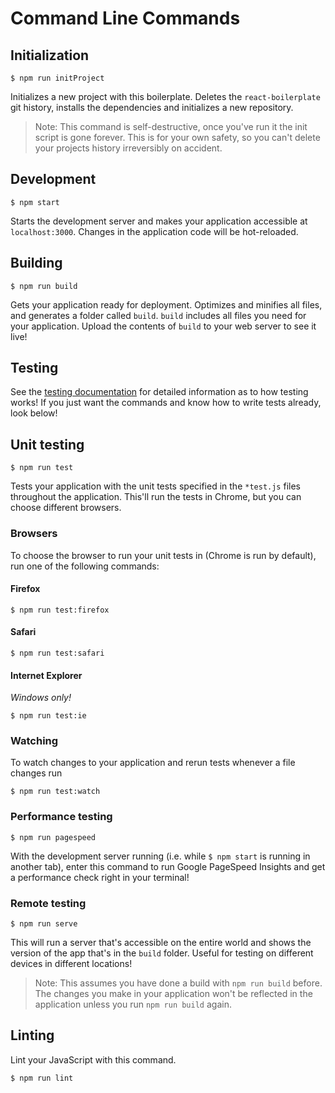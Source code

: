 # Command Line Commands

## Initialization

```Shell
$ npm run initProject
```

Initializes a new project with this boilerplate. Deletes the `react-boilerplate` git history, installs the dependencies and initializes a new repository.

> Note: This command is self-destructive, once you've run it the init script is gone forever. This is for your own safety, so you can't delete your projects history irreversibly on accident.

## Development

```Shell
$ npm start
```

Starts the development server and makes your application accessible at `localhost:3000`. Changes in the application code will be hot-reloaded.

## Building

```Shell
$ npm run build
```

Gets your application ready for deployment. Optimizes and minifies all files, and generates a folder called `build`. `build` includes all files you need for your application. Upload the contents of `build` to your web server to see it live!

## Testing

See the [testing documentation](../testing/README.md) for detailed information as to how testing works! If you just want the commands and know how to write tests already, look below!

## Unit testing

```Shell
$ npm run test
```

Tests your application with the unit tests specified in the `*test.js` files throughout the application. This'll run the tests in Chrome, but you can choose different browsers.

### Browsers

To choose the browser to run your unit tests in (Chrome is run by default), run one of the following commands:

#### Firefox

```Shell
$ npm run test:firefox
```

#### Safari

```Shell
$ npm run test:safari
```

#### Internet Explorer

*Windows only!*

```Shell
$ npm run test:ie
```

### Watching

To watch changes to your application and rerun tests whenever a file changes run

```Shell
$ npm run test:watch
```

### Performance testing

```Shell
$ npm run pagespeed
```

With the development server running (i.e. while `$ npm start` is running in another tab), enter this command to run Google PageSpeed Insights and get a performance check right in your terminal!

### Remote testing

```Shell
$ npm run serve
```

This will run a server that's accessible on the entire world and shows the version of the app that's in the `build` folder. Useful for testing on different devices in different locations!

> Note: This assumes you have done a build with `npm run build` before. The changes you make in your application won't be reflected in the application unless you run `npm run build` again.

## Linting

Lint your JavaScript with this command.

```Shell
$ npm run lint
```
